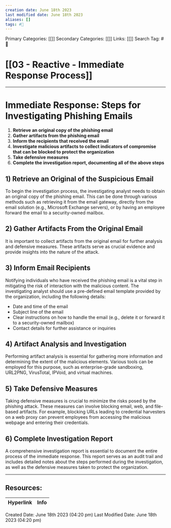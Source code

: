 ```yaml
---
creation date: June 18th 2023
last modified date: June 18th 2023
aliases: []
tags: #📖
---
```


Primary Categories: [[]] 
Secondary Categories: [[]] 
Links: [[]] 
Search Tag: #📖  

# [[03 - Reactive - Immediate Response Process]]  
---

# Immediate Response: Steps for Investigating Phishing Emails

1. **Retrieve an original copy of the phishing email**
2. **Gather artifacts from the phishing email**
3. **Inform the recipients that received the email**
4. **Investigate malicious artifacts to collect indicators of compromise that can be blocked to protect the organization**
5. **Take defensive measures**
6. **Complete the investigation report, documenting all of the above steps**

## 1) Retrieve an Original of the Suspicious Email
To begin the investigation process, the investigating analyst needs to obtain an original copy of the phishing email. This can be done through various methods such as retrieving it from the email gateway, directly from the email solution (e.g., Microsoft Exchange servers), or by having an employee forward the email to a security-owned mailbox.

## 2) Gather Artifacts From the Original Email
It is important to collect artifacts from the original email for further analysis and defensive measures. These artifacts serve as crucial evidence and provide insights into the nature of the attack. 

## 3) Inform Email Recipients
Notifying individuals who have received the phishing email is a vital step in mitigating the risk of interaction with the malicious content. The investigating analyst should use a pre-defined email template provided by the organization, including the following details:
- Date and time of the email
- Subject line of the email
- Clear instructions on how to handle the email (e.g., delete it or forward it to a security-owned mailbox)
- Contact details for further assistance or inquiries

## 4) Artifact Analysis and Investigation
Performing artifact analysis is essential for gathering more information and determining the extent of the malicious elements. Various tools can be employed for this purpose, such as enterprise-grade sandboxing, URL2PNG, VirusTotal, IPVoid, and virtual machines.

## 5) Take Defensive Measures
Taking defensive measures is crucial to minimize the risks posed by the phishing attack. These measures can involve blocking email, web, and file-based artifacts. For example, blocking URLs leading to credential harvesters on a web proxy can prevent employees from accessing the malicious webpage and entering their credentials.

## 6) Complete Investigation Report
A comprehensive investigation report is essential to document the entire process of the immediate response. This report serves as an audit trail and includes detailed notes about the steps performed during the investigation, as well as the defensive measures taken to protect the organization.


___

## Resources:

| Hyperlink | Info |
| --------- | ---- |


Created Date: June 18th 2023 (04:20 pm) 
Last Modified Date: June 18th 2023 (04:20 pm)

